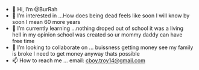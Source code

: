- 👋 Hi, I’m @BurRah
- 👀 I’m interested in ...How does being dead feels like soon I will know by soon I mean 60 more years 
- 🌱 I’m currently learning ...nothing droped out of school it was a living hell in my opinion school was created so ur mommy daddy can have free time
- 💞️ I’m looking to collaborate on ... buissness getting money see my family is broke I need to get money anyway thats possible 
- 📫 How to reach me ... email: cboy.troy14@gmail.com

<!---
BurRah/BurRah is a ✨ special ✨ repository because its `README.md` (this file) appears on your GitHub profile.
You can click the Preview link to take a look at your changes.
--->
